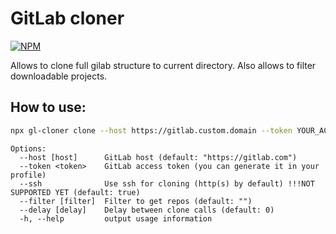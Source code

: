 # GitLab cloner

[![NPM](https://nodei.co/npm/gl-cloner.png)](https://nodei.co/npm/gl-cloner/)

Allows to clone full gilab structure to current directory. Also allows to filter downloadable projects.

## How to use:

```bash
npx gl-cloner clone --host https://gitlab.custom.domain --token YOUR_ACCESS_TOKEN --delay 5
```

```
Options:
  --host [host]      GitLab host (default: "https://gitlab.com")
  --token <token>    GitLab access token (you can generate it in your profile)
  --ssh              Use ssh for cloning (http(s) by default) !!!NOT SUPPORTED YET (default: true)
  --filter [filter]  Filter to get repos (default: "")
  --delay [delay]    Delay between clone calls (default: 0)
  -h, --help         output usage information
```